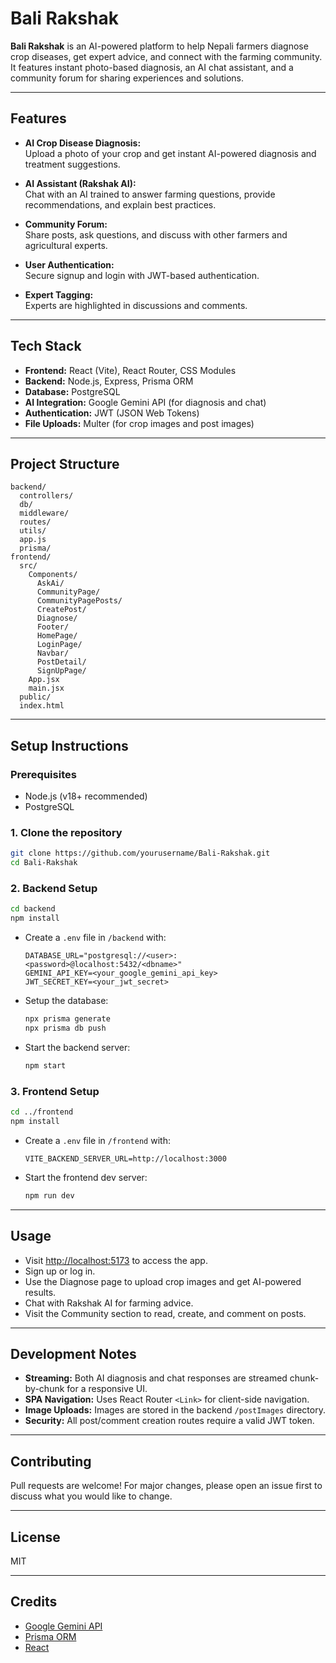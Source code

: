 # Bali Rakshak

**Bali Rakshak** is an AI-powered platform to help Nepali farmers diagnose crop diseases, get expert advice, and connect with the farming community. It features instant photo-based diagnosis, an AI chat assistant, and a community forum for sharing experiences and solutions.

---

## Features

- **AI Crop Disease Diagnosis:**  
  Upload a photo of your crop and get instant AI-powered diagnosis and treatment suggestions.

- **AI Assistant (Rakshak AI):**  
  Chat with an AI trained to answer farming questions, provide recommendations, and explain best practices.

- **Community Forum:**  
  Share posts, ask questions, and discuss with other farmers and agricultural experts.

- **User Authentication:**  
  Secure signup and login with JWT-based authentication.

- **Expert Tagging:**  
  Experts are highlighted in discussions and comments.

---

## Tech Stack

- **Frontend:** React (Vite), React Router, CSS Modules
- **Backend:** Node.js, Express, Prisma ORM
- **Database:** PostgreSQL
- **AI Integration:** Google Gemini API (for diagnosis and chat)
- **Authentication:** JWT (JSON Web Tokens)
- **File Uploads:** Multer (for crop images and post images)

---

## Project Structure

```
backend/
  controllers/
  db/
  middleware/
  routes/
  utils/
  app.js
  prisma/
frontend/
  src/
    Components/
      AskAi/
      CommunityPage/
      CommunityPagePosts/
      CreatePost/
      Diagnose/
      Footer/
      HomePage/
      LoginPage/
      Navbar/
      PostDetail/
      SignUpPage/
    App.jsx
    main.jsx
  public/
  index.html
```

---

## Setup Instructions

### Prerequisites

- Node.js (v18+ recommended)
- PostgreSQL

### 1. Clone the repository

```bash
git clone https://github.com/yourusername/Bali-Rakshak.git
cd Bali-Rakshak
```

### 2. Backend Setup

```bash
cd backend
npm install
```

- Create a `.env` file in `/backend` with:

  ```
  DATABASE_URL="postgresql://<user>:<password>@localhost:5432/<dbname>"
  GEMINI_API_KEY=<your_google_gemini_api_key>
  JWT_SECRET_KEY=<your_jwt_secret>
  ```

- Setup the database:

  ```bash
  npx prisma generate
  npx prisma db push
  ```

- Start the backend server:

  ```bash
  npm start
  ```

### 3. Frontend Setup

```bash
cd ../frontend
npm install
```

- Create a `.env` file in `/frontend` with:

  ```
  VITE_BACKEND_SERVER_URL=http://localhost:3000
  ```

- Start the frontend dev server:

  ```bash
  npm run dev
  ```

---

## Usage

- Visit [http://localhost:5173](http://localhost:5173) to access the app.
- Sign up or log in.
- Use the Diagnose page to upload crop images and get AI-powered results.
- Chat with Rakshak AI for farming advice.
- Visit the Community section to read, create, and comment on posts.

---

## Development Notes

- **Streaming:** Both AI diagnosis and chat responses are streamed chunk-by-chunk for a responsive UI.
- **SPA Navigation:** Uses React Router `<Link>` for client-side navigation.
- **Image Uploads:** Images are stored in the backend `/postImages` directory.
- **Security:** All post/comment creation routes require a valid JWT token.

---

## Contributing

Pull requests are welcome! For major changes, please open an issue first to discuss what you would like to change.

---

## License

MIT

---

## Credits

- [Google Gemini API](https://ai.google.dev/)
- [Prisma ORM](https://www.prisma.io/)
- [React](https://react.dev/)
